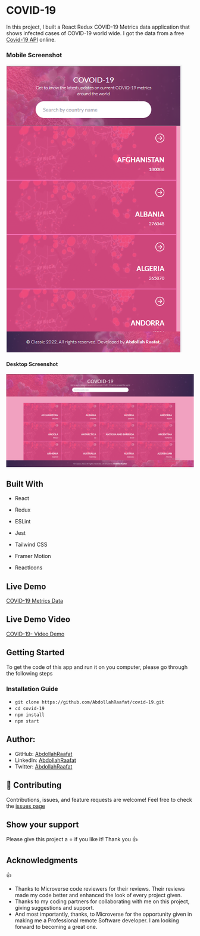 # COVID-19

In this project, I built a React Redux COVID-19 Metrics data application that shows infected cases of COVID-19 world wide.
I got the data from a free <a href="https://covid19api.com/">Covid-19 API</a> online.

### Mobile Screenshot

![image](/src/images/mobile-shot.PNG)

#### Desktop Screenshot

![image](/src/images/pc-shot.PNG)

## Built With

- React

- Redux

- ESLint

- Jest

- Tailwind CSS

- Framer Motion

- ReactIcons

## Live Demo

<a href="https://effervescent-puffpuff-a0122d.netlify.app/">COVID-19 Metrics Data</a>

## Live Demo Video

<a href="https://www.loom.com/share/623fb8fe2a3b4dda919e4e5056fc11d0">COVID-19- Video Demo</a>

## Getting Started

To get the code of this app and run it on you computer, please go through the following steps

### Installation Guide

- `git clone https://github.com/AbdollahRaafat/covid-19.git`
- `cd covid-19`
- `npm install`
- `npm start`

## Author:

- GitHub: [AbdollahRaafat](https://github.com/AbdollahRaafat)
- LinkedIn: [AbdollahRaafat](https://www.linkedin.com/in/abdollah-raafat-886059221/)
- Twitter: [AbdollahRaafat](https://twitter.com/abdollah_raafat)

## 🤝 Contributing

Contributions, issues, and feature requests are welcome!
Feel free to check the <a href="#">issues page</a>

## Show your support

Please give this project a ⭐️ if you like it! Thank you 👍

## Acknowledgments

👍

- Thanks to Microverse code reviewers for their reviews. Their reviews made my code better and enhanced the look of every project given.
- Thanks to my coding partners for collaborating with me on this project, giving suggestions and support.
- And most importantly, thanks, to Microverse for the opportunity given in making me a Professional remote Software developer. I am looking forward to becoming a great one.
